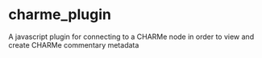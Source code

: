 charme_plugin
=============

A javascript plugin for connecting to a CHARMe node in order to view and create CHARMe commentary metadata
